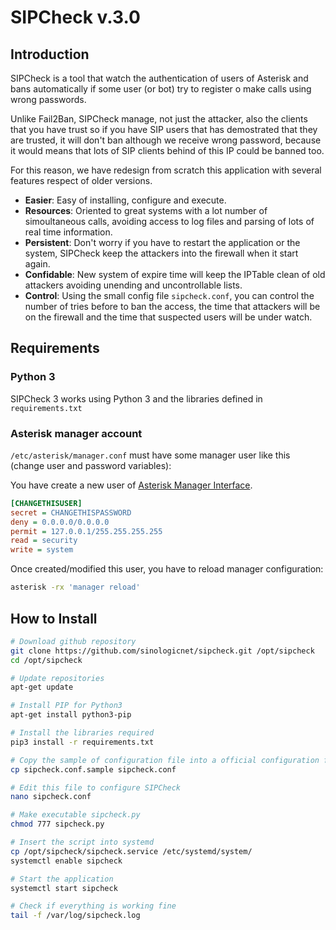 <h1>SIPCheck v.3.0</h1>

## Introduction

SIPCheck is a tool that watch the authentication of users of Asterisk and bans automatically if some user (or bot) try to register o make calls using wrong passwords. 

Unlike Fail2Ban, SIPCheck manage, not just the attacker, also the clients that you have trust so if you have SIP users that has demostrated that they are trusted, it will don't ban although we receive wrong password, because it would means that lots of SIP clients behind of this IP could be banned too.

For this reason, we have redesign from scratch this application with several features respect of older versions.

- **Easier**: Easy of installing, configure and execute.
- **Resources**: Oriented to great systems with a lot number of simoultaneous calls, avoiding access to log files and parsing of lots of real time information.
- **Persistent**: Don't worry if you have to restart the application or the system, SIPCheck keep the attackers into the firewall when it start again.
- **Confidable**: New system of expire time will keep the IPTable clean of old attackers avoiding unending and uncontrollable lists.
- **Control**: Using the small config file `sipcheck.conf`, you can control the number of tries before to ban the access, the time that attackers will be on the firewall and the time that suspected users will be under watch.

## Requirements

### Python 3
SIPCheck 3 works using Python 3 and the libraries defined in `requirements.txt`

### Asterisk manager account
`/etc/asterisk/manager.conf` must have some manager user like this (change user and password variables):

You have create a new user of [Asterisk Manager Interface](https://wiki.asterisk.org/wiki/display/AST/The+Asterisk+Manager+TCP+IP+API).
```ini
[CHANGETHISUSER]
secret = CHANGETHISPASSWORD
deny = 0.0.0.0/0.0.0.0
permit = 127.0.0.1/255.255.255.255
read = security
write = system
```

Once created/modified this user, you have to reload manager configuration:
```bash
asterisk -rx 'manager reload'
```

## How to Install

```bash
# Download github repository
git clone https://github.com/sinologicnet/sipcheck.git /opt/sipcheck
cd /opt/sipcheck

# Update repositories
apt-get update

# Install PIP for Python3
apt-get install python3-pip

# Install the libraries required 
pip3 install -r requirements.txt

# Copy the sample of configuration file into a official configuration file
cp sipcheck.conf.sample sipcheck.conf

# Edit this file to configure SIPCheck
nano sipcheck.conf

# Make executable sipcheck.py
chmod 777 sipcheck.py

# Insert the script into systemd
cp /opt/sipcheck/sipcheck.service /etc/systemd/system/
systemctl enable sipcheck

# Start the application
systemctl start sipcheck

# Check if everything is working fine
tail -f /var/log/sipcheck.log
```

